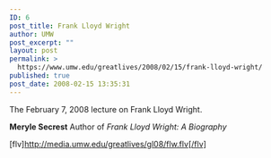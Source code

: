 ```yaml
---
ID: 6
post_title: Frank Lloyd Wright
author: UMW
post_excerpt: ""
layout: post
permalink: >
  https://www.umw.edu/greatlives/2008/02/15/frank-lloyd-wright/
published: true
post_date: 2008-02-15 13:35:31
---
```

The February 7, 2008 lecture on Frank Lloyd Wright.

<strong>Meryle Secrest</strong>
Author of <em>Frank Lloyd Wright: A Biography</em>

[flv]http://media.umw.edu/greatlives/gl08/flw.flv[/flv]